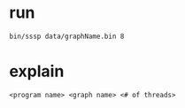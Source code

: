 # run

```
bin/sssp data/graphName.bin 8
```

# explain

```
<program name> <graph name> <# of threads>
```
